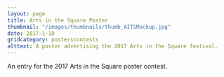 ```yaml
---
layout: page
title: Arts in the Square Poster
thumbnail: "/images/thumbnails/thumb_AITSMockup.jpg"
date: 2017-1-18
gridcategory: posterscontests
alttext: A poster advertising the 2017 Arts in the Square festival.
---
```

An entry for the 2017 Arts in the Square poster contest.